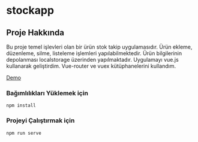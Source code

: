 # stockapp

## Proje Hakkında

Bu proje temel işlevleri olan bir ürün stok takip uygulamasıdır. Ürün ekleme, düzenleme, silme, listeleme işlemleri yapılabilmektedir.
Ürün bilgilerinin depolanması localstorage üzerinden yapılmaktadır.
Uygulamayı vue.js kullanarak geliştirdim. Vue-router ve vuex kütüphanelerini kullandım.

[Demo](http://stock-app-mehmetaliayvaz.vercel.app/)

### Bağımlılıkları Yüklemek için
```
npm install
```

### Projeyi Çalıştırmak için
```
npm run serve
```

